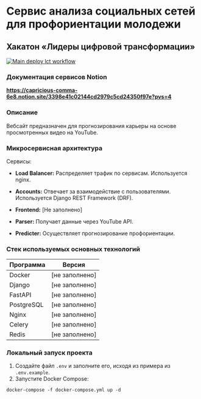 # Сервис анализа социальных сетей для профориентации молодежи
## Хакатон «Лидеры цифровой трансформации»

[![Main deploy lct workflow](https://github.com/WillAgeG/hack_lct_2023/actions/workflows/main.yml/badge.svg)](https://github.com/WillAgeG/hack_lct_2023/actions/workflows/main.yml)

### Документация сервисов Notion
**https://capricious-comma-6e8.notion.site/3398e41c02144cd2979c5cd24350f97e?pvs=4**


### Описание
Вебсайт предназначен для прогнозирования карьеры на основе просмотренных видео на YouTube.

### Микросервисная архитектура

Сервисы:

- **Load Balancer:** Распределяет трафик по сервисам. Используется nginx.
  
- **Accounts:** Отвечает за взаимодействие с пользователями. Используется Django REST Framework (DRF).

- **Frontend:** [Не заполнено]

- **Parser:** Получает данные через YouTube API.

- **Predicter:** Осуществляет прогнозирование профориентации.

### Стек используемых основных технологий

| Программа    | Версия |
|--------------|--------|
| Docker       | [не заполнено] |
| Django       | [не заполнено] |
| FastAPI      | [не заполнено] |
| PostgreSQL   | [не заполнено] |
| Nginx        | [не заполнено] |
| Celery       | [не заполнено] |
| Redis        | [не заполнено] |

### Локальный запуск проекта

1. Создайте файл `.env` и заполните его, исходя из примера из `.env.example`.
2. Запустите Docker Compose:

```
docker-compose -f docker-compose.yml up -d
```

